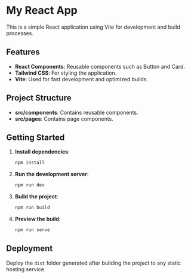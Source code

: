 # My React App

This is a simple React application using Vite for development and build processes.

## Features

- **React Components**: Reusable components such as Button and Card.
- **Tailwind CSS**: For styling the application.
- **Vite**: Used for fast development and optimized builds.

## Project Structure

- **src/components**: Contains reusable components.
- **src/pages**: Contains page components.

## Getting Started

1. **Install dependencies**:
   ```bash
   npm install
   ```

2. **Run the development server**:
   ```bash
   npm run dev
   ```

3. **Build the project**:
   ```bash
   npm run build
   ```

4. **Preview the build**:
   ```bash
   npm run serve
   ```

## Deployment

Deploy the `dist` folder generated after building the project to any static hosting service.
